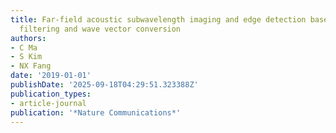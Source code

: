 ```yaml
---
title: Far-field acoustic subwavelength imaging and edge detection based on spatial
  filtering and wave vector conversion
authors:
- C Ma
- S Kim
- NX Fang
date: '2019-01-01'
publishDate: '2025-09-18T04:29:51.323388Z'
publication_types:
- article-journal
publication: '*Nature Communications*'
---
```

